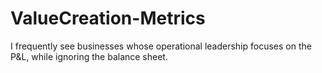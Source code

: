 # ValueCreation-Metrics

I frequently see businesses whose operational leadership focuses on the P&L, while ignoring the balance sheet.
